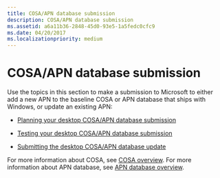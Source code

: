 ```yaml
---
title: COSA/APN database submission
description: COSA/APN database submission
ms.assetid: a6a11b36-2848-45d0-93e5-1a5fedc0cfc9
ms.date: 04/20/2017
ms.localizationpriority: medium
---
```


# COSA/APN database submission

Use the topics in this section to make a submission to Microsoft to either add a new APN to the baseline COSA or APN database that ships with Windows, or update an existing APN:

-   [Planning your desktop COSA/APN database submission](planning-your-desktop-cosa-apn-database-submission.md)

-   [Testing your desktop COSA/APN database submission](testing-your-desktop-cosa-apn-database-submission.md)

-   [Submitting the desktop COSA/APN database update](submitting-the-desktop-cosa-apn-database-update.md)

For more information about COSA, see [COSA overview](cosa-overview.md). For more information about APN database, see [APN database overview](apn-database-overview.md). 


